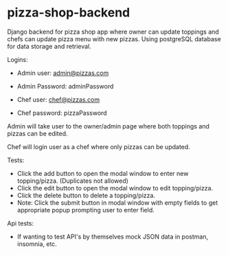 # pizza-shop-backend
Django backend for pizza shop app where owner can update toppings and chefs can update pizza menu with new pizzas. Using postgreSQL database for data storage and retrieval. 

Logins:

- Admin user: admin@pizzas.com

- Admin Password: adminPassword

- Chef user: chef@pizzas.com

- Chef password: pizzaPassword

Admin will take user to the owner/admin page where both toppings and pizzas can be edited.

Chef will login user as a chef where only pizzas can be updated.

Tests:

- Click the add button to open the modal window to enter new topping/pizza. (Duplicates not allowed)
- Click the edit button to open the modal window to edit topping/pizza.
- Click the delete button to delete a topping/pizza.
- Note: Click the submit button in modal window with empty fields to get appropriate popup prompting user to enter field.

Api tests:
- If wanting to test API's by themselves mock JSON data in postman, insomnia, etc.
